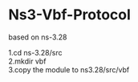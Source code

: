 # Ns3-Vbf-Protocol
based on ns-3.28

1.cd ns-3.28/src  
2.mkdir vbf  
3.copy the module to ns3.28/src/vbf  
